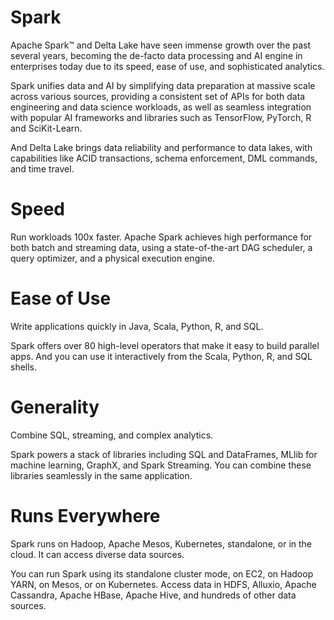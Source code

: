 
# Spark


Apache Spark™ and Delta Lake have seen immense growth over the past several years, becoming the de-facto data processing 
and AI engine in enterprises today due to its speed, ease of use, and sophisticated analytics. 

Spark unifies data and AI by simplifying data preparation at massive scale across various sources, providing a consistent 
set of APIs for both data engineering and data science workloads, as well as seamless integration with popular AI frameworks 
and libraries such as TensorFlow, PyTorch, R and SciKit-Learn. 

And Delta Lake brings data reliability and performance to data 
lakes, with capabilities like ACID transactions, schema enforcement, DML commands, and time travel.


# Speed
Run workloads 100x faster.
Apache Spark achieves high performance for both batch and streaming data, using a state-of-the-art DAG scheduler, 
a query optimizer, and a physical execution engine.


# Ease of Use
Write applications quickly in Java, Scala, Python, R, and SQL.

Spark offers over 80 high-level operators that make it easy to build parallel apps. And you can use it interactively from 
the Scala, Python, R, and SQL shells.


# Generality
Combine SQL, streaming, and complex analytics.

Spark powers a stack of libraries including SQL and DataFrames, MLlib for machine learning, GraphX, and Spark Streaming.
You can combine these libraries seamlessly in the same application.


# Runs Everywhere
Spark runs on Hadoop, Apache Mesos, Kubernetes, standalone, or in the cloud. It can access diverse data sources.

You can run Spark using its standalone cluster mode, on EC2, on Hadoop YARN, on Mesos, or on Kubernetes. Access data in HDFS, 
Alluxio, Apache Cassandra, Apache HBase, Apache Hive, and hundreds of other data sources.

